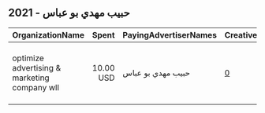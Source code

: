 ## 2021 - حبيب مهدي بو عباس 
|OrganizationName|Spent|PayingAdvertiserNames|CreativeUrls|Impressions|Genders|AgeBrackets|CountryCodes|BillingAddresses|CandidateBallotInformation|
|:---|---:|:---|:---|---:|:---|:---|:---|:---|:---|
|optimize advertising & marketing company wll|10.00 USD|حبيب مهدي بو عباس|[0](https://www.snap.com/political-ads/asset/fde69c50a14a3bff55d4b478904ab663126e188d26185635627db0958da2ecc6?mediaType=jpg)|8,640||18+|kuwait|"jaber almubarak st, behbehani complex, m floor, office 56,KUWAIT CITY,13046,KW"||
